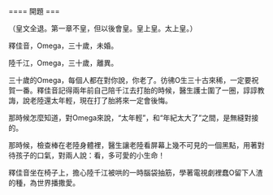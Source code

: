 ==== 開題 ===

（皇文全退。第一章不皇，但以後會皇。皇上皇。太上皇。）

釋佳音，Omega，三十歲，未婚。

陸千江，Omega，三十歲，離異。

三十歲的Omega，每個人都在對你說，你老了。彷彿O生三十古來稀，一定要祝賀一番。釋佳音記得兩年前自己陪千江去打胎的時候，醫生護士圍了一圈，諄諄教誨，說老陸還太年輕，現在打了胎將來一定會後悔。

那時候怎麼知道，對Omega來說，“太年輕”，和“年紀太大了”之間，是無縫對接的。

那時候，檢查棒在老陸身體裡，醫生讓老陸看屏幕上幾不可見的一個黑點，用著對待孩子的口氣，對兩人說：看，多可愛的小生命！

釋佳音坐在椅子上，擔心陸千江被哄的一時腦袋抽筋，學著電視劇裡蠢O留下人渣的種，為世界播撒愛。